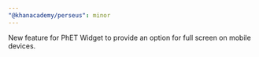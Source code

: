 ```yaml
---
"@khanacademy/perseus": minor
---
```


New feature for PhET Widget to provide an option for full screen on mobile devices.
